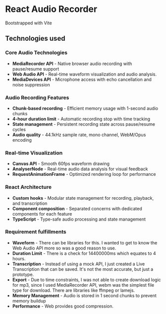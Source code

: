 # React Audio Recorder

Bootstrapped with Vite

## Technologies used

### Core Audio Technologies

- **MediaRecorder API** - Native browser audio recording with pause/resume support
- **Web Audio API** - Real-time waveform visualization and audio analysis.
- **MediaDevices API** - Microphone access with echo cancellation and noise suppression

### Audio Recording Features

- **Chunk-based recording** - Efficient memory usage with 1-second audio chunks
- **4-hour duration limit** - Automatic recording stop with time tracking
- **State management** - Persistent recording state across pause/resume cycles
- **Audio quality** - 44.1kHz sample rate, mono channel, WebM/Opus encoding

### Real-time Visualization

- **Canvas API** - Smooth 60fps waveform drawing
- **AnalyserNode** - Real-time audio data analysis for visual feedback
- **RequestAnimationFrame** - Optimized rendering loop for performance

### React Architecture

- **Custom hooks** - Modular state management for recording, playback, and transcription
- **Component composition** - Separated concerns with dedicated components for each feature
- **TypeScript** - Type-safe audio processing and state management

### Requirement fulfillments

- **Waveform** - There can be libraries for this. I wanted to get to know the Web Audio API more so was a good reason to use.
- **Duration Limit** - There is a check for 14400000ms which equates to 4 hours.
- **Transcription** - Instead of using a mock API, I just created a Live Transcription that can be saved. It's not the most accurate, but just a prototype.
- **Export** - Due to time constraints, I was not able to create download logic for mp3, since I used MediaRecorder API, webm was the simplest file type for download. There are libraries like ffmpeg or lamejs.
- **Memory Management** - Audio is stored in 1 second chunks to prevent memory buildup
- **Performance** - Web provides good compression.
